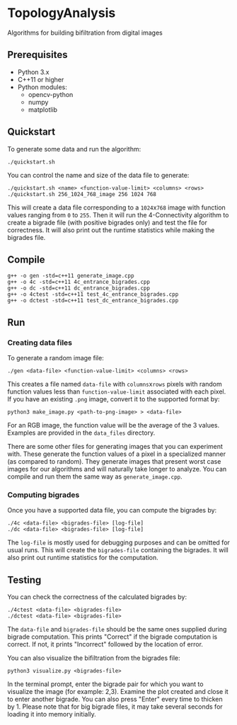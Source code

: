 # TopologyAnalysis

Algorithms for building bifiltration from digital images

## Prerequisites
* Python 3.x
* C++11 or higher
* Python modules:
	* opencv-python
	* numpy
	* matplotlib

## Quickstart

To generate some data and run the algorithm:
```
./quickstart.sh
```
You can control the name and size of the data file to generate:
```
./quickstart.sh <name> <function-value-limit> <columns> <rows>
./quickstart.sh 256_1024_768_image 256 1024 768
```
This will create a data file corresponding to a `1024`x`768` image with function values ranging from `0` to `255`.
Then it will run the 4-Connectivity algorithm to create a bigrade file (with positive bigrades only) and test the file for correctness.
It will also print out the runtime statistics while making the bigrades file.

## Compile

```
g++ -o gen -std=c++11 generate_image.cpp
g++ -o 4c -std=c++11 4c_entrance_bigrades.cpp
g++ -o dc -std=c++11 dc_entrance_bigrades.cpp
g++ -o 4ctest -std=c++11 test_4c_entrance_bigrades.cpp
g++ -o dctest -std=c++11 test_dc_entrance_bigrades.cpp
```

## Run

### Creating data files

To generate a random image file:
```
./gen <data-file> <function-value-limit> <columns> <rows>
```
This creates a file named `data-file` with `columns`x`rows` pixels with random function values less than `function-value-limit` associated with each pixel.
If you have an existing `.png` image, convert it to the supported format by:
```
python3 make_image.py <path-to-png-image> > <data-file>
```
For an RGB image, the function value will be the average of the 3 values.
Examples are provided in the `data_files` directory.

There are some other files for generating images that you can experiment with.
These generate the function values of a pixel in a specialized manner (as compared to random).
They generate images that present worst case images for our algorithms and will naturally take longer to analyze.
You can compile and run them the same way as `generate_image.cpp`.

### Computing bigrades

Once you have a supported data file, you can compute the bigrades by:
```
./4c <data-file> <bigrades-file> [log-file]
./dc <data-file> <bigrades-file> [log-file]
```
The `log-file` is mostly used for debugging purposes and can be omitted for usual runs.
This will create the `bigrades-file` containing the bigrades.
It will also print out runtime statistics for the computation.

## Testing

You can check the correctness of the calculated bigrades by:
```
./4ctest <data-file> <bigrades-file>
./dctest <data-file> <bigrades-file>
```
The `data-file` and `bigrades-file` should be the same ones supplied during bigrade computation.
This prints "Correct" if the bigrade computation is correct.
If not, it prints "Incorrect" followed by the location of error.

You can also visualize the bifiltration from the bigrades file:
```
python3 visualize.py <bigrades-file>
```
In the terminal prompt, enter the bigrade pair for which you want to visualize the image (for example: 2,3).
Examine the plot created and close it to enter another bigrade.
You can also press "Enter" every time to thicken by 1.
Please note that for big bigrade files, it may take several seconds for loading it into memory initially.